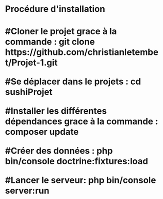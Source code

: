 
<h1> Procédure d'installation <h1>

<p> #Cloner le projet grace à la commande : git clone https://github.com/christianletembet/Projet-1.git <br>

<p>#Se déplacer dans le projets : cd sushiProjet <br>

<p>#Installer les différentes dépendances grace à la commande : composer update <br>

<p>#Créer des données : php bin/console doctrine:fixtures:load <br>

<p>#Lancer le serveur: php bin/console server:run
